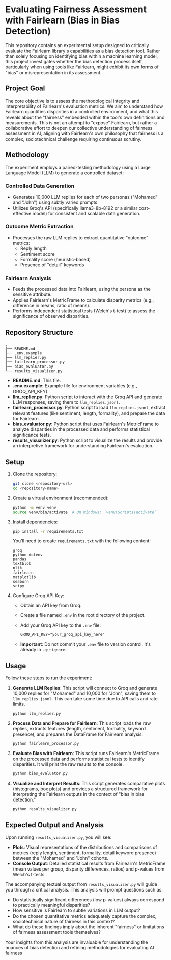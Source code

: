 # Evaluating Fairness Assessment with Fairlearn (Bias in Bias Detection)

This repository contains an experimental setup designed to critically evaluate the Fairlearn library's capabilities as a bias detection tool. Rather than solely focusing on identifying bias within a machine learning model, this project investigates whether the bias detection process itself, particularly when using tools like Fairlearn, might exhibit its own forms of "bias" or misrepresentation in its assessment.

## Project Goal

The core objective is to assess the methodological integrity and interpretability of Fairlearn's evaluation metrics. We aim to understand how Fairlearn quantifies disparities in a controlled environment, and what this reveals about the "fairness" embedded within the tool's own definitions and measurements. This is not an attempt to "expose" Fairlearn, but rather a collaborative effort to deepen our collective understanding of fairness assessment in AI, aligning with Fairlearn's own philosophy that fairness is a complex, sociotechnical challenge requiring continuous scrutiny.

## Methodology

The experiment employs a paired-testing methodology using a Large Language Model (LLM) to generate a controlled dataset:

### Controlled Data Generation

- Generates 10,000 LLM replies for each of two personas ("Mohamed" and "John") using subtly varied prompts.
- Utilizes Groq's API (specifically llama3-8b-8192 or a similar cost-effective model) for consistent and scalable data generation.

### Outcome Metric Extraction

- Processes the raw LLM replies to extract quantitative "outcome" metrics:
  - Reply length
  - Sentiment score
  - Formality score (heuristic-based)
  - Presence of "detail" keywords

### Fairlearn Analysis

- Feeds the processed data into Fairlearn, using the persona as the sensitive attribute.
- Applies Fairlearn's MetricFrame to calculate disparity metrics (e.g., difference in means, ratio of means).
- Performs independent statistical tests (Welch's t-test) to assess the significance of observed disparities.

## Repository Structure

```
.
├── README.md
├── .env.example
├── llm_replier.py
├── fairlearn_processor.py
├── bias_evaluator.py
└── results_visualizer.py
```

- **README.md**: This file.
- **.env.example**: Example file for environment variables (e.g., GROQ_API_KEY).
- **llm_replier.py**: Python script to interact with the Groq API and generate LLM responses, saving them to `llm_replies.jsonl`.
- **fairlearn_processor.py**: Python script to load `llm_replies.jsonl`, extract relevant features (like sentiment, length, formality), and prepare the data for Fairlearn.
- **bias_evaluator.py**: Python script that uses Fairlearn's MetricFrame to analyze disparities in the processed data and performs statistical significance tests.
- **results_visualizer.py**: Python script to visualize the results and provide an interpretive framework for understanding Fairlearn's evaluation.

## Setup

1. Clone the repository:

   ```bash
   git clone <repository-url>
   cd <repository-name>
   ```

2. Create a virtual environment (recommended):

   ```bash
   python -m venv venv
   source venv/bin/activate  # On Windows: `venv\Scripts\activate`
   ```

3. Install dependencies:

   ```bash
   pip install -r requirements.txt
   ```

   You'll need to create `requirements.txt` with the following content:

   ```
   groq
   python-dotenv
   pandas
   textblob
   nltk
   fairlearn
   matplotlib
   seaborn
   scipy
   ```

4. Configure Groq API Key:

   - Obtain an API key from Groq.
   - Create a file named `.env` in the root directory of the project.
   - Add your Groq API key to the `.env` file:

     ```
     GROQ_API_KEY="your_groq_api_key_here"
     ```

   - **Important**: Do not commit your `.env` file to version control. It's already in `.gitignore`.

## Usage

Follow these steps to run the experiment:

1. **Generate LLM Replies**:
   This script will connect to Groq and generate 10,000 replies for "Mohamed" and 10,000 for "John", saving them to `llm_replies.jsonl`. This can take some time due to API calls and rate limits.

   ```bash
   python llm_replier.py
   ```

2. **Process Data and Prepare for Fairlearn**:
   This script loads the raw replies, extracts features (length, sentiment, formality, keyword presence), and prepares the DataFrame for Fairlearn analysis.

   ```bash
   python fairlearn_processor.py
   ```

3. **Evaluate Bias with Fairlearn**:
   This script runs Fairlearn's MetricFrame on the processed data and performs statistical tests to identify disparities. It will print the raw results to the console.

   ```bash
   python bias_evaluator.py
   ```

4. **Visualize and Interpret Results**:
   This script generates comparative plots (histograms, box plots) and provides a structured framework for interpreting the Fairlearn outputs in the context of "bias in bias detection."

   ```bash
   python results_visualizer.py
   ```

## Expected Output and Analysis

Upon running `results_visualizer.py`, you will see:

- **Plots**: Visual representations of the distributions and comparisons of metrics (reply length, sentiment, formality, detail keyword presence) between the "Mohamed" and "John" cohorts.
- **Console Output**: Detailed statistical results from Fairlearn's MetricFrame (mean values per group, disparity differences, ratios) and p-values from Welch's t-tests.

The accompanying textual output from `results_visualizer.py` will guide you through a critical analysis. This analysis will prompt questions such as:

- Do statistically significant differences (low p-values) always correspond to practically meaningful disparities?
- How sensitive is Fairlearn to subtle variations in LLM output?
- Do the chosen quantitative metrics adequately capture the complex, sociotechnical nature of fairness in this context?
- What do these findings imply about the inherent "fairness" or limitations of fairness assessment tools themselves?

Your insights from this analysis are invaluable for understanding the nuances of bias detection and refining methodologies for evaluating AI fairness